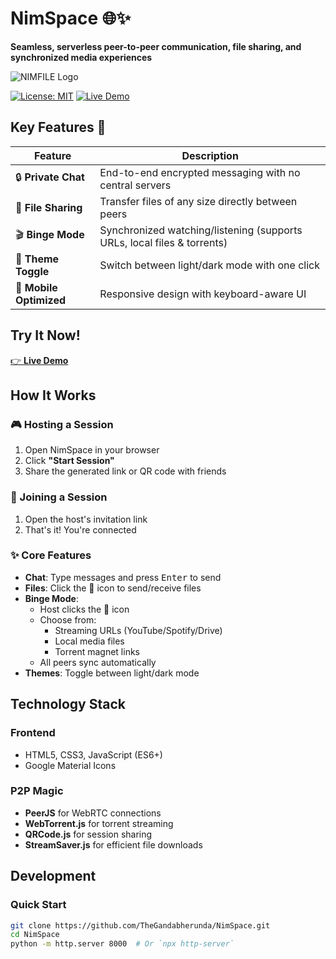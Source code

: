 # NimSpace 🌐✨  
**Seamless, serverless peer-to-peer communication, file sharing, and synchronized media experiences**

![NIMFILE Logo](/assets/icon.png)

[![License: MIT](https://img.shields.io/badge/License-MIT-blue.svg)](https://opensource.org/licenses/MIT) 
[![Live Demo](https://img.shields.io/badge/%F0%9F%9A%80-Live_Demo-green)](https://thegandabherunda.github.io/NimSpace/)  <!-- Replace with your actual URL -->

## Key Features 🚀

| Feature | Description |
|---------|-------------|
| 🔒 **Private Chat** | End-to-end encrypted messaging with no central servers |
| 📁 **File Sharing** | Transfer files of any size directly between peers |
| 🎬 **Binge Mode** | Synchronized watching/listening (supports URLs, local files & torrents) |
| 🌙 **Theme Toggle** | Switch between light/dark mode with one click |
| 📱 **Mobile Optimized** | Responsive design with keyboard-aware UI |

## Try It Now!
[👉 **Live Demo**](https://thegandabherunda.github.io/NimSpace/) <!-- Hyperlink for visibility -->

## How It Works

### 🎮 Hosting a Session
1. Open NimSpace in your browser
2. Click **"Start Session"**
3. Share the generated link or QR code with friends

### 🤝 Joining a Session
1. Open the host's invitation link
2. That's it! You're connected

### ✨ Core Features
- **Chat**: Type messages and press <kbd>Enter</kbd> to send
- **Files**: Click the 📎 icon to send/receive files
- **Binge Mode**:
  - Host clicks the 🎫 icon
  - Choose from:
    - Streaming URLs (YouTube/Spotify/Drive)
    - Local media files
    - Torrent magnet links
  - All peers sync automatically
- **Themes**: Toggle between light/dark mode

## Technology Stack

### Frontend
- HTML5, CSS3, JavaScript (ES6+)
- Google Material Icons

### P2P Magic
- **PeerJS** for WebRTC connections
- **WebTorrent.js** for torrent streaming
- **QRCode.js** for session sharing
- **StreamSaver.js** for efficient file downloads

## Development

### Quick Start
```bash
git clone https://github.com/TheGandabherunda/NimSpace.git
cd NimSpace
python -m http.server 8000  # Or `npx http-server`
